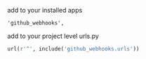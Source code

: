 add to your installed apps

```
'github_webhooks',
``` 



add to your project level urls.py

```python
url(r'^', include('github_webhooks.urls'))
``` 
